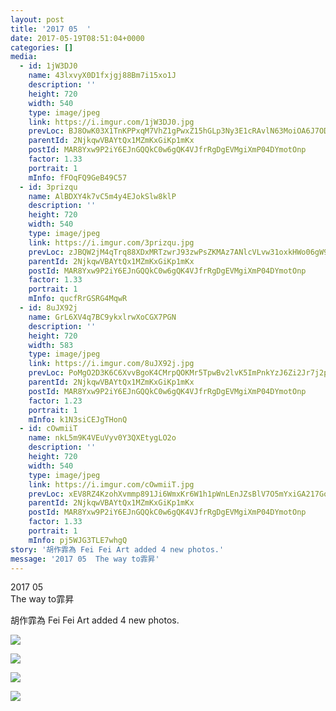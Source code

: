```yaml
---
layout: post
title: '2017 05  ' 
date: 2017-05-19T08:51:04+0000 
categories: [] 
media:
  - id: 1jW3DJ0
    name: 43lxvyX0D1fxjgj88Bm7i15xo1J
    description: ''   
    height: 720
    width: 540
    type: image/jpeg
    link: https://i.imgur.com/1jW3DJ0.jpg
    prevLoc: BJ8OwK03X1TnKPPxqM7VhZ1gPwxZ15hGLp3Ny3E1cRAvlN63MoiOA6J7ODOjIzM17YR5BOFYn9wNALBGfZX83xwqWDTngQrK8B9xSA8KvrNOXxhMWOPPKgOJc6yLx4kKGzfL92QA024vFYzXB4MnXZuyz0j0qJqocjZVWjAOBNuDxxO06kwEhzYqNvv0m0SpEXBrAQqvs9k7yxZmArcRKDL7y8MQU5wREV4LVnIqPPG1nYmOsNPLqM0X72t3vVNj3799cxY
    parentId: 2NjkqwVBAYtQx1MZmKxGiKp1mKx
    postId: MAR8Yxw9P2iY6EJnGQQkC0w6gQK4VJfrRgDgEVMgiXmP04DYmotOnp
    factor: 1.33
    portrait: 1
    mInfo: fFOqFQ9GeB49C57
  - id: 3prizqu
    name: AlBDXY4k7vC5m4y4EJokSlw8klP
    description: ''   
    height: 720
    width: 540
    type: image/jpeg
    link: https://i.imgur.com/3prizqu.jpg
    prevLoc: zJBQW2jM4qTrq88XDxMRTzwrJ93zwPsZKMAz7ANlcVLvw31oxkHWo06gW9WZFR7L582x1qu68m7KOYxnTp459j1kVvSwj0ZKXW9EI3D9EyjWmAsJmwZZOlw1Sr3LvJl7WECBxBkxyEAWfEqBwVwwYKT3XQyNvlmGsXGRkXo0Eyu3RRmE1MP9UlVwLzzZQQimEM45RRgmIlKRZBD6RJUqDQM1RlyDfqMy457XwEfQMYlrKDzYuP8nrkWxv2CPo3KxLDj2tB1
    parentId: 2NjkqwVBAYtQx1MZmKxGiKp1mKx
    postId: MAR8Yxw9P2iY6EJnGQQkC0w6gQK4VJfrRgDgEVMgiXmP04DYmotOnp
    factor: 1.33
    portrait: 1
    mInfo: qucfRrGSRG4MqwR
  - id: 8uJX92j
    name: GrL6XV4q7BC9ykxlrwXoCGX7PGN
    description: ''   
    height: 720
    width: 583
    type: image/jpeg
    link: https://i.imgur.com/8uJX92j.jpg
    prevLoc: PoMgO2D3K6C6XvvBgoK4CMrpQOKMr5TpwBv2lvK5ImPnkYzJ6Zi2Jr7j2p28ulpOR069MqIMNRWJq5j9trYmXWR87wFz9XQqBMv6HwQ2XnoEZ0s4nYLLqGYptgrlzJyy9Ou9LGnnNrrPilmpV0NVPAhBNz5g0OEVHryL2rmO51IkYYoZ0yVAtk7BO55mLyhpGnLOXqnGCExE294gyQs6D3QX4g9rhLJ3y3GAoziOm5AAnmAKsO1w47z80XIE4r3pOmVliDP
    parentId: 2NjkqwVBAYtQx1MZmKxGiKp1mKx
    postId: MAR8Yxw9P2iY6EJnGQQkC0w6gQK4VJfrRgDgEVMgiXmP04DYmotOnp
    factor: 1.23
    portrait: 1
    mInfo: k1N3siCEJgTHonQ
  - id: cOwmiiT
    name: nkL5m9K4VEuVyv0Y3QXEtygLO2o
    description: ''   
    height: 720
    width: 540
    type: image/jpeg
    link: https://i.imgur.com/cOwmiiT.jpg
    prevLoc: xEV8RZ4KzohXvmmp891Ji6WmxKr6W1h1pWnLEnJZsBlV7O5mYxiGA217GoGnIgN5OBE3Dpi23mkMy4LpuBJPwXwOMyUZnokz6y3LC2r9x5VlQjTkvl7r48G2COz8A152N5uz6z028XjjsJj8QvDV5ZFL3zx83J6XsQBpKQGVnXiP55VkoOrjuWZ0NwwMJOh38KJg38LvfRDKqMPpVNFrZvJPMon9CJnB49EzKwsEOpXQZXjjUqZJJqgy57hov7rvzAmRIWV
    parentId: 2NjkqwVBAYtQx1MZmKxGiKp1mKx
    postId: MAR8Yxw9P2iY6EJnGQQkC0w6gQK4VJfrRgDgEVMgiXmP04DYmotOnp
    factor: 1.33
    portrait: 1
    mInfo: pj5WJG3TLE7whgQ
story: '胡作霏為 Fei Fei Art added 4 new photos.'  
message: '2017 05  The way to霏昇'  
---
```


2017 05  
The way to霏昇
 
 
[//]: #story:
胡作霏為 Fei Fei Art added 4 new photos.


[//]: #media:  
<a href="https://i.imgur.com/1jW3DJ0.jpg"><img class="postImage" src="https://i.imgur.com/1jW3DJ0h.jpg" />  
</a>    

<a href="https://i.imgur.com/3prizqu.jpg"><img class="postImage" src="https://i.imgur.com/3prizquh.jpg" />  
</a>    

<a href="https://i.imgur.com/8uJX92j.jpg"><img class="postImage" src="https://i.imgur.com/8uJX92jh.jpg" />  
</a>    

<a href="https://i.imgur.com/cOwmiiT.jpg"><img class="postImage" src="https://i.imgur.com/cOwmiiTh.jpg" />  
</a>   
